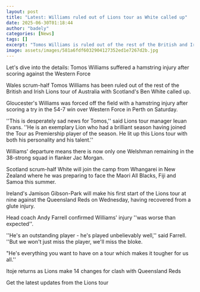 ```yaml
---
layout: post
title: "Latest: Williams ruled out of Lions tour as White called up"
date: 2025-06-30T01:18:44
author: "badely"
categories: [News]
tags: []
excerpt: "Tomos Williams is ruled out of the rest of the British and Irish Lions tour of Australia with a hamstring injury."
image: assets/images/581a6fdf6032904127352ed1e7267d2b.jpg
---
```


Let's dive into the details: Tomos Williams suffered a hamstring injury after scoring against the Western Force

Wales scrum-half Tomos Williams has been ruled out of the rest of the British and Irish Lions tour of Australia with Scotland's Ben White called up.

Gloucester's Williams was forced off the field with a hamstring injury after scoring a try in the 54-7 win over Western Force in Perth on Saturday.

''This is desperately sad news for Tomos,'' said Lions tour manager Ieuan Evans. ''He is an exemplary Lion who had a brilliant season having joined the Tour as Premiership player of the season. He lit up this Lions tour with both his personality and his talent.''

Williams' departure means there is now only one Welshman remaining in the 38-strong squad in flanker Jac Morgan.

Scotland scrum-half White will join the camp from Whangarei in New Zealand where he was preparing to face the Maori All Blacks, Fiji and Samoa this summer. 

Ireland's Jamison Gibson-Park will make his first start of the Lions tour at nine against the Queensland Reds on Wednesday, having recovered from a glute injury. 

Head coach Andy Farrell confirmed Williams' injury ''was worse than expected''.

''He's an outstanding player - he's played unbelievably well,'' said Farrell. ''But we won't just miss the player, we'll miss the bloke. 

"He's everything you want to have on a tour which makes it tougher for us all.''

Itoje returns as Lions make 14 changes for clash with Queensland Reds 

Get the latest updates from the Lions tour

